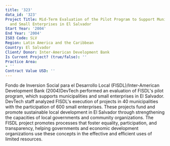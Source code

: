 ```yaml
---
title: '323'
data_id: '323'
Project Title: Mid-Term Evaluation of the Pilot Program to Support Municipalities
  and Small Enterprises in El Salvador
Start Year: '2004'
End Year: '2004'
ISO3 Code: SLV
Region: Latin America and the Caribbean
Country: El Salvador
Client/ Donor: Inter-American Development Bank
Is Current Project? (true/false): ''
Practice Area:
- ''
Contract Value USD: ''
---
```


Fondo de Inversion Social para el Desarrollo Local (FISDL)/Inter-American Development Bank (2004)DevTech performed an evaluation of FISDL's pilot program, which supports municipalities and small enterprises in El Salvador. DevTech staff analyzed FISDL's execution of projects in 40 municipalities with the participation of 600 small enterprises. These projects fund and promote sustainable local development in El Salvador through strengthening the capacities of local governments and community organizations. The FISDL project promotes processes that foster equality, participation, and transparency, helping governments and economic development organizations use these concepts in the effective and efficient uses of limited resources.